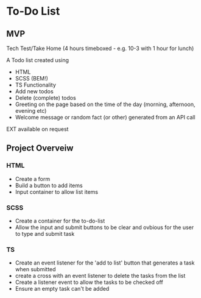 # To-Do List

## MVP

Tech Test/Take Home (4 hours timeboxed - e.g. 10-3 with 1 hour for lunch)

A Todo list created using

-   HTML
-   SCSS (BEM!)
-   TS
    Functionality
-   Add new todos
-   Delete (complete) todos
-   Greeting on the page based on the time of the day (morning, afternoon, evening etc)
-   Welcome message or random fact (or other) generated from an API call

EXT available on request

## Project Overveiw

### HTML

-   Create a form
-   Build a button to add items
-   Input container to allow list items

### SCSS

-   Create a container for the to-do-list
-   Allow the input and submit buttons to be clear and ovbious for the user to type and submit task

### TS

-   Create an event listener for the 'add to list' button that generates a task when submitted
-   create a cross with an event listener to delete the tasks from the list
-   Create a listener event to allow the tasks to be checked off
-   Ensure an empty task can't be added
